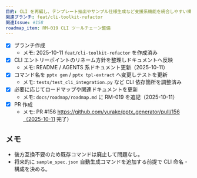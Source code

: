 ```yaml
---
目的: CLI を再編し、テンプレート抽出やサンプル仕様生成など支援系機能を統合しやすい構成にする
関連ブランチ: feat/cli-toolkit-refactor
関連Issue: #158
roadmap_item: RM-019 CLI ツールチェーン整備
---
```


- [x] ブランチ作成
  - メモ: 2025-10-11 `feat/cli-toolkit-refactor` を作成済み
- [x] CLI エントリーポイントのリネーム方針を整理しドキュメントへ反映
  - メモ: README / AGENTS 系ドキュメント更新（2025-10-11）
- [x] コマンド名を `pptx gen` / `pptx tpl-extract` へ変更しテストを更新
  - メモ: `tests/test_cli_integration.py` など CLI 依存箇所を調整済み
- [x] 必要に応じてロードマップや関連ドキュメントを更新
  - メモ: `docs/roadmap/roadmap.md` に RM-019 を追記（2025-10-11）
- [x] PR 作成
  - メモ: PR #156 https://github.com/yurake/pptx_generator/pull/156（2025-10-11 完了）

## メモ
- 後方互換不要のため既存コマンドは廃止して問題なし。
- 将来的に `sample_spec.json` 自動生成コマンドを追加する前提で CLI 命名・構成を決める。
